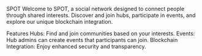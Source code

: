 SPOT
Welcome to SPOT, a social network designed to connect people through shared interests. Discover and join hubs, participate in events, and explore our unique blockchain integration.

Features
Hubs: Find and join communities based on your interests.
Events: Hub admins can create events that participants can join.
Blockchain Integration: Enjoy enhanced security and transparency.
